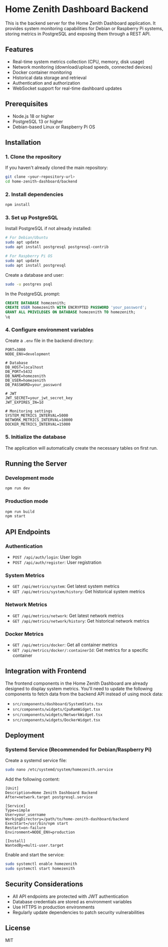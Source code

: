 # Home Zenith Dashboard Backend

This is the backend server for the Home Zenith Dashboard application. It provides system monitoring capabilities for Debian or Raspberry Pi systems, storing metrics in PostgreSQL and exposing them through a REST API.

## Features

- Real-time system metrics collection (CPU, memory, disk usage)
- Network monitoring (download/upload speeds, connected devices)
- Docker container monitoring
- Historical data storage and retrieval
- Authentication and authorization
- WebSocket support for real-time dashboard updates

## Prerequisites

- Node.js 18 or higher
- PostgreSQL 13 or higher
- Debian-based Linux or Raspberry Pi OS

## Installation

### 1. Clone the repository

If you haven't already cloned the main repository:

```bash
git clone <your-repository-url>
cd home-zenith-dashboard/backend
```

### 2. Install dependencies

```bash
npm install
```

### 3. Set up PostgreSQL

Install PostgreSQL if not already installed:

```bash
# For Debian/Ubuntu
sudo apt update
sudo apt install postgresql postgresql-contrib

# For Raspberry Pi OS
sudo apt update
sudo apt install postgresql
```

Create a database and user:

```bash
sudo -u postgres psql
```

In the PostgreSQL prompt:

```sql
CREATE DATABASE homezenith;
CREATE USER homezenith WITH ENCRYPTED PASSWORD 'your_password';
GRANT ALL PRIVILEGES ON DATABASE homezenith TO homezenith;
\q
```

### 4. Configure environment variables

Create a `.env` file in the backend directory:

```
PORT=3000
NODE_ENV=development

# Database
DB_HOST=localhost
DB_PORT=5432
DB_NAME=homezenith
DB_USER=homezenith
DB_PASSWORD=your_password

# JWT
JWT_SECRET=your_jwt_secret_key
JWT_EXPIRES_IN=1d

# Monitoring settings
SYSTEM_METRICS_INTERVAL=5000
NETWORK_METRICS_INTERVAL=10000
DOCKER_METRICS_INTERVAL=15000
```

### 5. Initialize the database

The application will automatically create the necessary tables on first run.

## Running the Server

### Development mode

```bash
npm run dev
```

### Production mode

```bash
npm run build
npm start
```

## API Endpoints

### Authentication
- `POST /api/auth/login`: User login
- `POST /api/auth/register`: User registration

### System Metrics
- `GET /api/metrics/system`: Get latest system metrics
- `GET /api/metrics/system/history`: Get historical system metrics

### Network Metrics
- `GET /api/metrics/network`: Get latest network metrics
- `GET /api/metrics/network/history`: Get historical network metrics

### Docker Metrics
- `GET /api/metrics/docker`: Get all container metrics
- `GET /api/metrics/docker/:containerId`: Get metrics for a specific container

## Integration with Frontend

The frontend components in the Home Zenith Dashboard are already designed to display system metrics. You'll need to update the following components to fetch data from the backend API instead of using mock data:

- `src/components/dashboard/SystemStats.tsx`
- `src/components/widgets/CpuRamWidget.tsx`
- `src/components/widgets/NetworkWidget.tsx`
- `src/components/widgets/DockerWidget.tsx`

## Deployment

### Systemd Service (Recommended for Debian/Raspberry Pi)

Create a systemd service file:

```bash
sudo nano /etc/systemd/system/homezenith.service
```

Add the following content:

```
[Unit]
Description=Home Zenith Dashboard Backend
After=network.target postgresql.service

[Service]
Type=simple
User=your_username
WorkingDirectory=/path/to/home-zenith-dashboard/backend
ExecStart=/usr/bin/npm start
Restart=on-failure
Environment=NODE_ENV=production

[Install]
WantedBy=multi-user.target
```

Enable and start the service:

```bash
sudo systemctl enable homezenith
sudo systemctl start homezenith
```

## Security Considerations

- All API endpoints are protected with JWT authentication
- Database credentials are stored as environment variables
- Use HTTPS in production environments
- Regularly update dependencies to patch security vulnerabilities

## License

MIT

